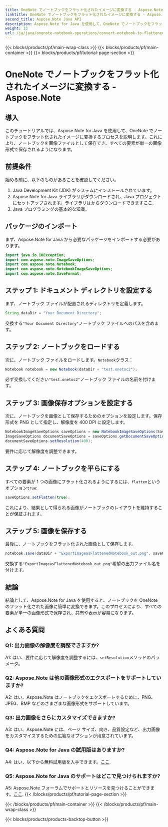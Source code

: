 ```yaml
---
title: OneNote でノートブックをフラット化されたイメージに変換する - Aspose.Note
linktitle: OneNote でノートブックをフラット化されたイメージに変換する - Aspose.Note
second_title: Aspose.Note Java API
description: Aspose.Note for Java を使用して、OneNote でノートブックをフラット化された画像に変換する方法を学習します。すべての要素を 1 つの画像ファイルに簡単に保存できます。
weight: 13
url: /ja/java/onenote-notebook-operations/convert-notebook-to-flattened-image/
---
```


{{< blocks/products/pf/main-wrap-class >}}
{{< blocks/products/pf/main-container >}}
{{< blocks/products/pf/tutorial-page-section >}}

# OneNote でノートブックをフラット化されたイメージに変換する - Aspose.Note

## 導入

このチュートリアルでは、Aspose.Note for Java を使用して、OneNote でノートブックをフラット化されたイメージに変換するプロセスを説明します。これにより、ノートブックを画像ファイルとして保存でき、すべての要素が単一の画像形式で保存されるようになります。

## 前提条件

始める前に、以下のものがあることを確認してください。

1. Java Development Kit (JDK) がシステムにインストールされています。
2.  Aspose.Note for Java ライブラリがダウンロードされ、Java プロジェクトにセットアップされます。ライブラリはからダウンロードできます[ここ](https://releases.aspose.com/note/java/).
3. Java プログラミングの基本的な知識。

## パッケージのインポート

まず、Aspose.Note for Java から必要なパッケージをインポートする必要があります。

```java
import java.io.IOException;
import com.aspose.note.ImageSaveOptions;
import com.aspose.note.Notebook;
import com.aspose.note.NotebookImageSaveOptions;
import com.aspose.note.SaveFormat;
```

## ステップ 1: ドキュメント ディレクトリを設定する

まず、ノートブック ファイルが配置されるディレクトリを定義します。

```java
String dataDir = "Your Document Directory";
```

交換する`"Your Document Directory"`ノートブック ファイルへのパスを含めます。

## ステップ 2: ノートブックをロードする

次に、ノートブック ファイルをロードします。`Notebook`クラス：

```java
Notebook notebook = new Notebook(dataDir + "test.onetoc2");
```

必ず交換してください`"test.onetoc2"`ノートブック ファイルの名前を付けます。

## ステップ 3: 画像保存オプションを設定する

次に、ノートブックを画像として保存するためのオプションを設定します。保存形式を PNG として指定し、解像度を 400 DPI に設定します。

```java
NotebookImageSaveOptions saveOptions = new NotebookImageSaveOptions(SaveFormat.Png);
ImageSaveOptions documentSaveOptions = saveOptions.getDocumentSaveOptions();
documentSaveOptions.setResolution(400);
```

要件に応じて解像度を調整できます。

## ステップ 4: ノートブックを平らにする

すべての要素が 1 つの画像にフラット化されるようにするには、`flatten`というオプション`true`:

```java
saveOptions.setFlatten(true);
```

これにより、結果として得られる画像がノートブックのレイアウトを維持することが保証されます。

## ステップ 5: 画像を保存する

最後に、ノートブックをフラット化された画像として保存します。

```java
notebook.save(dataDir + "ExportImageasFlattenedNotebook_out.png", saveOptions);
```

交換する`"ExportImageasFlattenedNotebook_out.png"`希望の出力ファイル名を付けます。

## 結論

結論として、Aspose.Note for Java を使用すると、ノートブックを OneNote のフラット化された画像に簡単に変換できます。このプロセスにより、すべての要素が単一の画像形式で保存され、共有や表示が容易になります。

## よくある質問

### Q1: 出力画像の解像度を調整できますか?

 A1: はい、要件に応じて解像度を調整するには、`setResolution`メソッドのパラメータ。

### Q2: Aspose.Note は他の画像形式のエクスポートをサポートしていますか?

A2: はい、Aspose.Note はノートブックをエクスポートするために、PNG、JPEG、BMP などのさまざまな画像形式をサポートしています。

### Q3: 出力画像をさらにカスタマイズできますか?

A3: はい、Aspose.Note には、ページ サイズ、向き、品質設定など、出力画像をカスタマイズするための広範なオプションが用意されています。

### Q4: Aspose.Note for Java の試用版はありますか?

 A4: はい、以下から無料試用版を入手できます。[ここ](https://releases.aspose.com/).

### Q5: Aspose.Note for Java のサポートはどこで見つけられますか?

 A5: Aspose.Note フォーラムでサポートとリソースを見つけることができます。[ここ](https://forum.aspose.com/c/note/28).
{{< /blocks/products/pf/tutorial-page-section >}}

{{< /blocks/products/pf/main-container >}}
{{< /blocks/products/pf/main-wrap-class >}}

{{< blocks/products/products-backtop-button >}}
